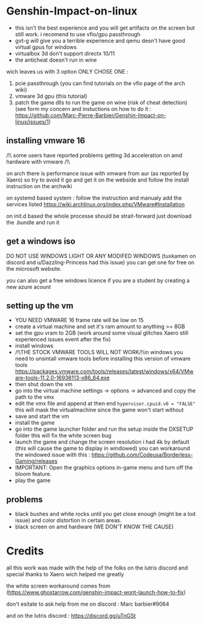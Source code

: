 # Genshin-Impact-on-linux
* this isn't the best experience and you will get artifacts on the screen but still work.
i recomend to use vfio/gpu passthrough
* gvt-g will give you a terrible experience and qemu desn't have good virtual gpus for windows
* virtualbox 3d don't support directx 10/11
* the anticheat doesn't run in wine

wich leaves us with 3 option ONLY CHOSE ONE :
1. pcie passthrough (you can find tutorials on the vfio page of the arch wiki)
2. vmware 3d gpu (this tutorial)
3. patch the game dlls to run the game on wine (risk of cheat detection)(see form my concern and instuctions on how to do it : https://github.com/Marc-Pierre-Barbier/Genshin-Impact-on-linux/issues/1)
## installing vmware 16
/!\ some users have reported problems getting 3d acceleration on amd hardware with vmware /!\

on arch there is performance issue with vmware from aur (as reported by Xaero)
so try to avoid it go and get it on the webside and follow the install instruction on the archwiki

on systemd based system :
follow the instruction and manualy add the services listed
https://wiki.archlinux.org/index.php/VMware#Installation

on init.d based the whole processe should be strait-forward just download the .bundle and run it

## get a windows iso
DO NOT USE WINDOWS LIGHT OR ANY MODIFED WINDOWS (tuxkamen on discord and u/Dazzling-Princess had this issue)
you can get one for free on the microsoft website.

you can also get a free windows licence if you are a student by creating a new azure acount

## setting up the vm
* YOU NEED VMWARE 16 frame rate will be low on 15
* create a virtual machine and set it's ram amount to anything >= 8GB
* set the gpu vram to 2GB (work around some visual glitches Xaero still experienced issues event after the fix)
* install windows
* /!\THE STOCK VMWARE TOOLS WILL NOT WORK/!\in windows you need to unsintall vmware tools before installing this version of vmware tools 
https://packages.vmware.com/tools/releases/latest/windows/x64/VMware-tools-11.2.0-16938113-x86_64.exe
* then shut down the vm
* go into the virtual machine settings -> options -> advanced and copy the path to the vmx
* edit the vmx file and append at then end ```hypervisor.cpuid.v0 = "FALSE"``` this will mask the virtualmachine since the game won't start without
* save and start the vm
* install the game
* go into the game launcher folder and run the setup inside the DXSETUP folder this will fix the white screen bug
* launch the game and change the screen resolution i had 4k by default (this will cause the game to display in windowed)
you can workaround the windowed issue with this : https://github.com/Codeusa/Borderless-Gaming/releases
* IMPORTANT: Open the graphics options in-game menu and turn off the bloom feature.
* play the game

## problems
 * black bushes and white rocks until you get close enough (might be a lod issue) and color distortion in certain areas.
 * black screen on amd hardware (WE DON'T KNOW THE CAUSE)

# Credits
all this work was made with the help of the folks on the lutris discord
and special thanks to Xaero wich helped me greatly

the white screen workaround comes from (https://www.ghostarrow.com/genshin-impact-wont-launch-how-to-fix)

don't esitate to ask help from me on discord : Marc barbier#9064

and on the lutris discord : https://discord.gg/uTnGSt
